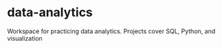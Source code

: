 # data-analytics
Workspace for practicing data analytics. Projects cover SQL, Python, and visualization
